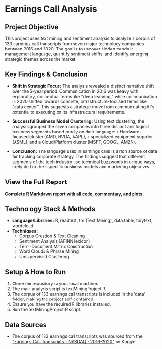 # Earnings Call Analysis

## Project Objective
This project uses text mining and sentiment analysis to analyze a corpus of 133 earnings call transcripts from seven major technology companies between 2016 and 2020. The goal is to uncover hidden trends in management language, quantify sentiment shifts, and identify emerging strategic themes across the market.

## Key Findings & Conclusion
* **Shift in Strategic Focus:** The analysis revealed a distinct narrative shift over the 5-year period. Communication in 2016 was heavy with exploratory, conceptual terms like "deep learning," while communication in 2020 shifted towards concrete, infrastructure-focused terms like "data center". This suggests a strategic move from communicating AI's potential to executing on its infrastructural requirements.

* **Successful Business Model Clustering:** Using text clustering, the analysis grouped the seven companies into three distinct and logical business segments based purely on their language: a Hardware-focused cluster (AMD, NVDA, AAPL), a specialized equipment supplier (ASML), and a Cloud/Platform cluster (MSFT, GOOGL, AMZN).

* **Conclusion:** The language used in earnings calls is a rich source of data for tracking corporate strategy. The findings suggest that different segments of the tech industry use technical buzzwords in unique ways, likely tied to their specific business models and marketing objectives.

## View the Full Report
[**Complete R Markdown report with all code, commentary, and plots.**](./earningsCallAnalysis.md)

## Technology Stack & Methods
* **Language/Libraries:** R, readtext, tm (Text Mining), data.table, tidytext, wordcloud
* **Techniques:**
  * Corpus Creation & Text Cleaning
  * Sentiment Analysis (AFINN lexicon)
  * Term-Document Matrix Construction
  * Word Clouds & Phrase Mining
  * Unsupervised Clustering

## Setup & How to Run
1. Clone the repository to your local machine.
2. The main analysis script is textMiningProject.R.
3. The corpus of 133 earnings call transcripts is included in the 'data' folder, making the project self-contained.
4. Ensure you have the required R libraries installed.
5. Run the textMiningProject.R script.

## Data Sources
* The corpus of 133 earnings call transcripts was sourced from the ["Earnings Call Transcripts - NASDAQ - 2016-2020"](https://www.kaggle.com/datasets/ashwinm500/earnings-call-transcripts) on Kaggle.